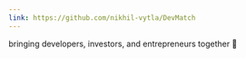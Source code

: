 ```yaml
---
link: https://github.com/nikhil-vytla/DevMatch
---
```


bringing developers, investors, and entrepreneurs together 🚀